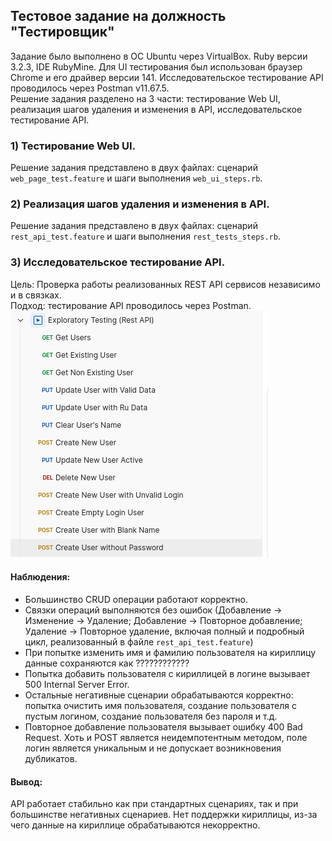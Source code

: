 ## Тестовое задание на должность "Тестировщик"

Задание было выполнено в ОС Ubuntu через VirtualBox. Ruby версии 3.2.3, IDE RubyMine. 
Для UI тестирования был использован браузер Chrome и его драйвер версии 141. Исследовательское тестирование API проводилось через Postman v11.67.5.   
Решение задания разделено на 3 части: тестирование Web UI, реализация шагов удаления и изменения в API, исследовательское тестирование API.

### 1) Тестирование Web UI.
Решение задания представлено в двух файлах: сценарий ``web_page_test.feature`` и шаги выполнения ``web_ui_steps.rb``.

### 2) Реализация шагов удаления и изменения в API.
Решение задания представлено в двух файлах: сценарий ``rest_api_test.feature`` и шаги выполнения ``rest_tests_steps.rb``.    

### 3) Исследовательское тестирование API.
Цель: Проверка работы реализованных REST API сервисов независимо и в связках.   
Подход: тестирование API проводилось через  Postman.  
![img_1.png](img_1.png)

#### Наблюдения:
- Большинство CRUD операции работают корректно.
- Связки операций выполняются без ошибок (Добавление → Изменение → Удаление; Добавление → Повторное добавление; Удаление → Повторное удаление, включая полный и подробный цикл, реализованный в файле ``rest_api_test.feature``)
- При попытке изменить имя и фамилию пользователя на кириллицу данные сохраняются как ????????????
- Попытка добавить пользователя с кириллицей в логине вызывает 500 Internal Server Error.
- Остальные негативные сценарии обрабатываются корректно: попытка очистить имя пользователя, создание пользователя с пустым логином, создание пользователя без пароля и т.д.
- Повторное добавление пользователя вызывает ошибку 400 Bad Request. Хоть и POST является неидемпотентным методом, поле логин является уникальным и не допускает возникновения дубликатов.


#### Вывод:
API работает стабильно как при стандартных сценариях, так и при большинстве негативных сценариев. Нет поддержки кириллицы, из-за чего данные на кириллице обрабатываются некорректно.
